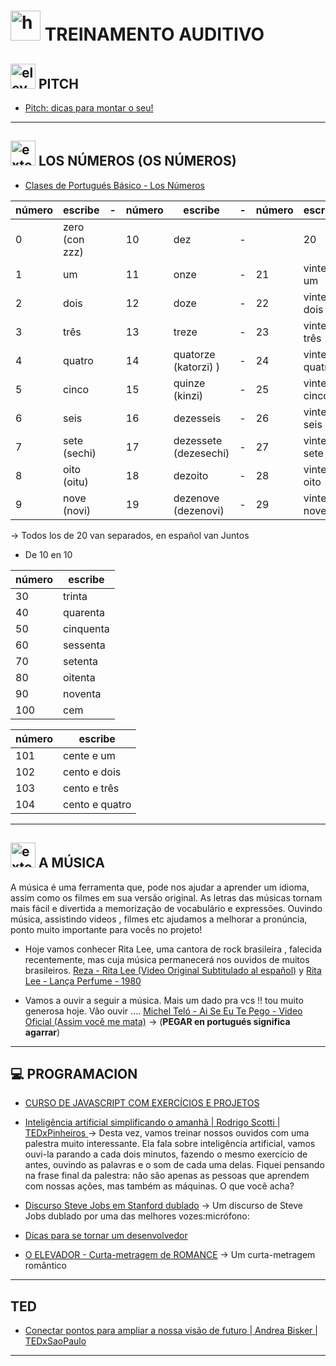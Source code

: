 # <img width="48" height="48" src="https://img.icons8.com/color/48/hearing.png" alt="hearing"/> TREINAMENTO AUDITIVO 

## <img width="40" height="40" src="https://img.icons8.com/bubbles/40/elevator-doors.png" alt="elevator-doors"/> PITCH

- [Pitch: dicas para montar o seu!](https://www.youtube.com/watch?v=S3jOmagjPGY&t=153s)

---

## <img width="40" height="40" src="https://img.icons8.com/external-flaticons-lineal-color-flat-icons/40/external-uno-edutainment-flaticons-lineal-color-flat-icons.png" alt="external-uno-edutainment-flaticons-lineal-color-flat-icons"/> LOS NÚMEROS (OS NÚMEROS)

- [Clases de Portugués Básico - Los Números](https://www.youtube.com/watch?v=m3lqmTTrVr0)

| número | escribe | - | número | escribe | - |  número | escribe | 
|------- | ------- | - | ------ | ------- |  - | ------ | ------- |
| 0 | zero (con zzz) | | 10 | dez | - || 20 | vinte (vinchi) |
| 1 | um | | 11 | onze | - |  21 | vinte e um |
| 2 | dois | | 12 | doze | - | 22 | vinte e dois |
| 3 | três | | 13 | treze | - | 23 | vinte e três |
| 4 | quatro | | 14 | quatorze (katorzi) )| - | 24 | vinte e quatro |
| 5 | cinco | | 15 | quinze (kinzi) | - | 25 | vinte e cinco |
| 6 | seis | | 16 | dezesseis | - | 26 | vinte e seis |
| 7 | sete (sechi)| | 17 | dezessete (dezesechi) | - | 27 | vinte e sete |
| 8 | oito (oitu) | | 18 | dezoito | - | 28 | vinte e oito |
| 9 | nove (novi) | | 19 | dezenove (dezenovi) | - | 29 | vinte e nove |


-> Todos los de 20 van separados, en español van Juntos

- De 10 en 10 

| número | escribe |
| ------ | ------- |
| 30 | trinta |
| 40 | quarenta |
| 50 | cinquenta |
| 60 | sessenta |
| 70 | setenta |
| 80 | oitenta |
| 90 | noventa |
| 100 | cem |

| número | escribe |
| ------ | ------- |
| 101 | cente e um |
| 102 | cento e dois |
| 103 | cento e três |
| 104 | cento e quatro|

---

## <img width="40" height="40" src="https://img.icons8.com/external-smashingstocks-hand-drawn-color-smashing-stocks/40/external-Sing-recreation-and-hobbies-smashingstocks-hand-drawn-color-smashing-stocks.png" alt="external-Sing-recreation-and-hobbies-smashingstocks-hand-drawn-color-smashing-stocks"/> A MÚSICA

A música é uma ferramenta que, pode nos ajudar a aprender um idioma, assim como os filmes em sua versão original. As letras das músicas tornam mais fácil e divertida a memorização de vocabulário e expressões. Ouvindo música, assistindo videos , filmes etc ajudamos a melhorar a pronúncia, ponto muito importante para vocês no projeto!

- Hoje vamos conhecer Rita Lee, uma cantora de rock brasileira , falecida recentemente, mas cuja música permanecerá nos ouvidos de muitos brasileiros. [Reza - Rita Lee (Video Original Subtitulado al español)](https://www.youtube.com/watch?v=3TTas4Ps4OA) y [Rita Lee - Lança Perfume - 1980](https://www.youtube.com/watch?v=zJfscGSe3rc)

- Vamos a ouvir a seguir a música. Mais um dado pra vcs !! tou muito generosa hoje. Vão ouvir .... [Michel Teló - Ai Se Eu Te Pego - Video Oficial (Assim você me mata)](https://www.youtube.com/watch?v=hcm55lU9knw) -> (**PEGAR en portugués significa agarrar**)

---

## :computer: PROGRAMACION

- [CURSO DE JAVASCRIPT COM EXERCÍCIOS E PROJETOS](https://www.youtube.com/watch?v=OYPbr6ZG3pc)

- [Inteligência artificial simplificando o amanhã | Rodrigo Scotti | TEDxPinheiros ](https://youtu.be/jUfhJQYmV58) -> Desta vez, vamos treinar nossos ouvidos com uma palestra muito interessante. Ela fala sobre inteligência artificial, vamos ouvi-la parando a cada dois minutos, fazendo o mesmo exercício de antes, ouvindo as palavras e o som de cada uma delas. Fiquei pensando na frase final da palestra: não são apenas as pessoas que aprendem com nossas ações, mas também as máquinas. O que você acha?

- [Discurso Steve Jobs em Stanford dublado](https://www.youtube.com/watch?v=9AMcl9bKeqs) ->  Um discurso de Steve Jobs dublado por uma das melhores vozes:micrófono:

- [Dicas para se tornar um desenvolvedor](https://www.youtube.com/watch?v=VVGOJ7Qu54k)

- [O ELEVADOR - Curta-metragem de ROMANCE](https://www.youtube.com/watch?v=YZ0tR9oyHb4) -> Um curta-metragem romântico
  
---

## TED

- [Conectar pontos para ampliar a nossa visão de futuro | Andrea Bisker | TEDxSaoPaulo](https://www.youtube.com/watch?v=ui5DKWgUCjA&pp=ygUVdGVkIHRhbGtzIDIwMjMgYnJhc2ls)

---
